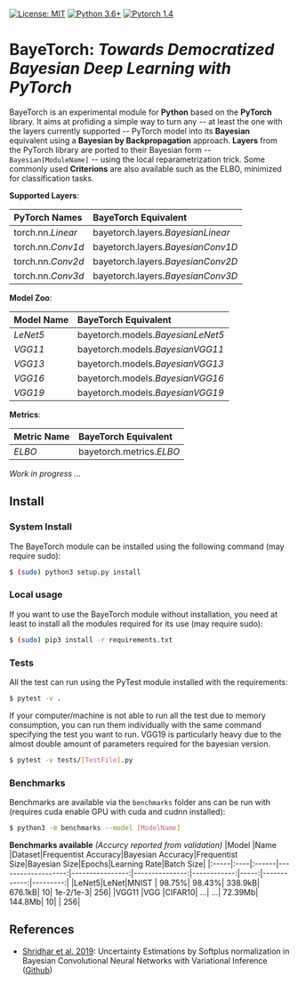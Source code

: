 [![License: MIT](https://img.shields.io/badge/License-MIT-yellow.svg)](https://github.com/yliess86/BayeTorch/blob/master/LICENSE)
[![Python 3.6+](https://img.shields.io/badge/python-3.6+-blue.svg)](https://www.python.org/downloads/release/python-360/)
[![Pytorch 1.4](https://img.shields.io/badge/pytorch-1.4.0-blue.svg)](https://pytorch.org/)

# BayeTorch: *Towards Democratized Bayesian Deep Learning with PyTorch*

BayeTorch is an experimental module for **Python** based on the **PyTorch** library. It aims at profiding a simple way to turn any -- at least the one with the layers currently supported -- PyTorch model into its **Bayesian** equivalent using a **Bayesian by Backpropagation** approach. **Layers** from the PyTorch library are ported to their Bayesian form -- `Bayesian[ModuleName]` -- using the local reparametrization trick. Some commonly used **Criterions** are also available such as the ELBO, minimized for classification tasks.

**Supported Layers**:

|PyTorch Names    |BayeTorch Equivalent             |
|:----------------|:--------------------------------|
|torch.nn.*Linear*|bayetorch.layers.*BayesianLinear*|
|torch.nn.*Conv1d*|bayetorch.layers.*BayesianConv1D*|
|torch.nn.*Conv2d*|bayetorch.layers.*BayesianConv2D*|
|torch.nn.*Conv3d*|bayetorch.layers.*BayesianConv3D*|

**Model Zoo**:

|Model Name|BayeTorch Equivalent             |
|:---------|:--------------------------------|
|*LeNet5*  |bayetorch.models.*BayesianLeNet5*|
|*VGG11*   |bayetorch.models.*BayesianVGG11* |
|*VGG13*   |bayetorch.models.*BayesianVGG13* |
|*VGG16*   |bayetorch.models.*BayesianVGG16* |
|*VGG19*   |bayetorch.models.*BayesianVGG19* |

**Metrics**:

|Metric Name|BayeTorch Equivalent    |
|:----------|:-----------------------|
|*ELBO*     |bayetorch.metrics.*ELBO*|

*Work in progress ...*

## Install

### System Install

The BayeTorch module can be installed using the following command (may require sudo):

```bash
$ (sudo) python3 setup.py install
```

### Local usage

If you want to use the BayeTorch module without installation, you need at least to install all the modules required for its use (may require sudo):

```bash
$ (sudo) pip3 install -r requirements.txt
```

### Tests

All the test can run using the PyTest module installed with the requirements:

```bash
$ pytest -v .
```

If your computer/machine is not able to run all the test due to memory consumption, you can run them individually with the same command specifying the test you want to run. VGG19 is particularly heavy due to the almost double amount of parameters required for the bayesian version.

```bash
$ pytest -v tests/[TestFile].py
```

### Benchmarks

Benchmarks are available via the `benchmarks` folder ans can be run with (requires cuda enable GPU with cuda and cudnn installed):

```bash
$ python3 -m benchmarks --model [ModelName]
```

**Benchmarks available** *(Accurcy reported from validation)*
|Model |Name |Dataset|Frequentist Accuracy|Bayesian Accuracy|Frequentist Size|Bayesian Size|Epochs|Learning Rate|Batch Size|
|:-----|:----|:------|-------------------:|----------------:|---------------:|------------:|-----:|------------:|---------:|
|LeNet5|LeNet|MNIST  |              98.75%|           98.43%|         338.9kB|      676.1kB|    10|    1e-2/1e-3|       256|
|VGG11 |VGG  |CIFAR10|                 ...|              ...|         72.39Mb|      144.8Mb|    10|             |       256|

## References

- [Shridhar et al. 2019]: Uncertainty Estimations by Softplus normalization in
Bayesian Convolutional Neural Networks with
Variational Inference ([Github](https://github.com/kumar-shridhar/PyTorch-BayesianCNN))

[Shridhar et al. 2019]: https://arxiv.org/pdf/1806.05978.pdf